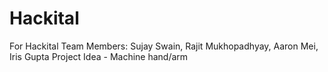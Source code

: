 # Hackital
For Hackital
Team Members: Sujay Swain, Rajit Mukhopadhyay, Aaron Mei, Iris Gupta
Project Idea - Machine hand/arm
